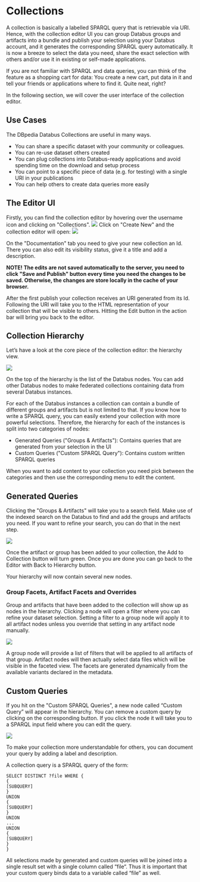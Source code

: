 # Collections

A collection is basically a labelled SPARQL query that is retrievable via URI. Hence, with the collection editor UI you can group Databus groups and artifacts into a bundle and publish your selection using your Databus account, and it generates the corresponding SPARQL query automatically. It is now a breeze to select the data you need, share the exact selection with others and/or use it in existing or self-made applications.

If you are not familiar with SPARQL and data queries, you can think of the feature as a shopping cart for data: You create a new cart, put data in it and tell your friends or applications where to find it. Quite neat, right?

In the following section, we will cover the user interface of the collection editor.

## Use Cases

The DBpedia Databus Collections are useful in many ways.

* You can share a specific dataset with your community or colleagues.
* You can re-use dataset others created
* You can plug collections into Databus-ready applications and avoid spending time on the download and setup process
* You can point to a specific piece of data (e.g. for testing) with a single URI in your publications
* You can help others to create data queries more easily


## The Editor UI

Firstly, you can find the collection editor by hovering over the username icon and clicking on "Collections".
![](..%2F..%2Fimages%2Fcollections_menu.png)
Click on "Create New" and the collection editor will open:
![](../../images/collections_main_menu.png)

On the "Documentation" tab you need to give your new collection an Id. There you can also edit its visibility status, give it a title and add a description. 

**NOTE! The edits are not saved automatically to the server, you need to click "Save and Publish" button every time you need the changes to be saved. Otherwise, the changes are store locally in the cache of your browser.**

After the first publish your collection receives an URI generated from its Id. Following the URI will take you to the HTML representation of your collection that will be visible to others. Hitting the Edit button in the action bar will bring you back to the editor.

## Collection Hierarchy

Let’s have a look at the core piece of the collection editor: the hierarchy view.

![](../../images/collections_tree_view.png)

On the top of the hierarchy is the list of the Databus nodes. You can add other Databus nodes to make federated collections containing data from several Databus instances.

For each of the Databus instances a collection can contain a bundle of different groups and artifacts but is not limited to that. If you know how to write a SPARQL query, you can easily extend your collection with more powerful selections. Therefore, the hierarchy for each of the instances is split into two categories of nodes:

* Generated Queries ("Groups & Artifacts"): Contains queries that are generated from your selection in the UI
* Custom Queries ("Custom SPARQL Query"): Contains custom written SPARQL queries

When you want to add content to your collection you need pick between the categories and then use the corresponding menu to edit the content.

## Generated Queries
Clicking the "Groups & Artifacts" will take you to a search field. Make use of the indexed search on the Databus to find and add the groups and artifacts you need. If you want to refine your search, you can do that in the next step.

![](../../images/collections_generated_query.png)

Once the artifact or group has been added to your collection, the Add to Collection button will turn green. Once you are done you can go back to the Editor with Back to Hierarchy button.

Your hierarchy will now contain several new nodes.

### Group Facets, Artifact Facets and Overrides

Group and artifacts that have been added to the collection will show up as nodes in the hierarchy. Clicking a node will open a filter where you can refine your dataset selection. Setting a filter to a group node will apply it to all artifact nodes unless you override that setting in any artifact node manually.

![](../../images/collections_facets.png)

A group node will provide a list of filters that will be applied to all artifacts of that group. Artifact nodes will then actually select data files which will be visible in the faceted view. The facets are generated dynamically from the available variants declared in the metadata.

## Custom Queries
If you hit on the "Custom SPARQL Queries", a new node called “Custom Query” will appear in the hierarchy. You can remove a custom query by clicking on the corresponding button. If you click the node it will take you to a SPARQL input field where you can edit the query.

![](../../images/collections_custom_query.png)

To make your collection more understandable for others, you can document your query by adding a label and description.

A collection query is a SPARQL query of the form:
```sparql
SELECT DISTINCT ?file WHERE {
{
[SUBQUERY]
}
UNION
{
[SUBQUERY]
}
UNION
...
UNION
{
[SUBQUERY]
}
}
```

All selections made by generated and custom queries will be joined into a single result set with a single column called “file“. Thus it is important that your custom query binds data to a variable called “file” as well.

